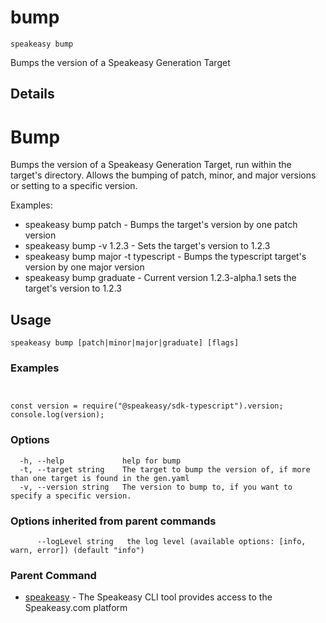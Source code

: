# bump  
`speakeasy bump`  


Bumps the version of a Speakeasy Generation Target  

## Details

# Bump

Bumps the version of a Speakeasy Generation Target, run within the target's directory. Allows the bumping of patch, minor, and major versions or setting to a specific version.

Examples:

- speakeasy bump patch - Bumps the target's version by one patch version
- speakeasy bump -v 1.2.3 - Sets the target's version to 1.2.3
- speakeasy bump major -t typescript - Bumps the typescript target's version by one major version
- speakeasy bump graduate - Current version 1.2.3-alpha.1 sets the target's version to 1.2.3


## Usage

```
speakeasy bump [patch|minor|major|graduate] [flags]
```

### Examples

```


const version = require("@speakeasy/sdk-typescript").version;
console.log(version);

```

### Options

```
  -h, --help             help for bump
  -t, --target string    The target to bump the version of, if more than one target is found in the gen.yaml
  -v, --version string   The version to bump to, if you want to specify a specific version.
```

### Options inherited from parent commands

```
      --logLevel string   the log level (available options: [info, warn, error]) (default "info")
```

### Parent Command

* [speakeasy](README.md)	 - The Speakeasy CLI tool provides access to the Speakeasy.com platform
